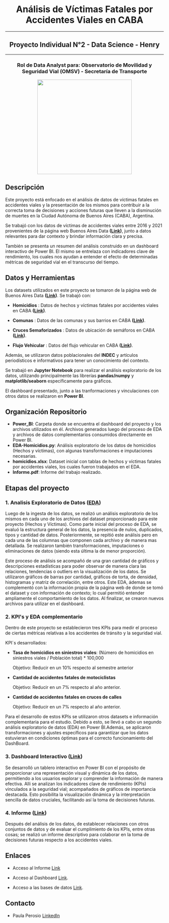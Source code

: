 <h1 align="center">Análisis de Víctimas Fatales por Accidentes Viales en CABA </h1>
<hr>

<h2 align="center">Proyecto Individual N°2 - Data Science - Henry</h2>
<hr>

<h3 align="center"> Rol de Data Analyst para: Observatorio de Movilidad y Seguridad Vial (OMSV) - Secretaría de Transporte </h3>

<p align='center'>
<img src = 'https://static.lajornadaestadodemexico.com/wp-content/uploads/2022/08/Siniestros-viales.jpg' height = 300>
<p>

## Descripción
<p align="justify">

  Este proyecto está enfocado en el análisis de datos de víctimas fatales en accidentes viales y la presentación de los mismos para contribuir a la correcta toma de decisiones y acciones futuras que lleven a la disminución de muertes en la Ciudad Autónoma de Buenos Aires (CABA), Argentina.

  Se trabajó con los datos de víctimas de accidentes viales entre 2016 y 2021 provenientes de la página web Buenos Aires Data **([Link](https://data.buenosaires.gob.ar/dataset))**, junto a datos relevantes para dar contexto y brindar información clara y precisa.

  También se presenta un resumen del análisis construido en un dashboard interactivo de Power BI. El mismo se entrelaza con indicadores clave de rendimiento, los cuales nos ayudan a entender el efecto de determinadas métricas de seguridad vial en el transcurso del tiempo.

</p>

## Datos y Herramientas
<p align="justify">

Los datasets utilizados en este proyecto se tomaron de la página web de Buenos Aires Data **([Link](https://data.buenosaires.gob.ar/dataset))**. Se trabajó con:

  - **Homicidios** : Datos de hechos y víctimas fatales por accidentes viales en CABA **([Link](https://data.buenosaires.gob.ar/dataset/victimas-siniestros-viales))**.

  - **Comunas** : Datos de las comunas y sus barrios en CABA  **([Link](https://data.buenosaires.gob.ar/dataset/comunas))**.

  - **Cruces Semaforizados** : Datos de ubicación de semáforos en CABA **([Link](https://data.buenosaires.gob.ar/dataset/cruces-semaforizados))**.

  - **Flujo Vehicular** : Datos del flujo vehicular en CABA **([Link](https://data.buenosaires.gob.ar/dataset/flujo-vehicular-anillo-digital))**.
  
Además, se utilizaron datos poblacionales del **INDEC** y artículos periodísticos e informativos para tener un conocimiento del contexto.

Se trabajó en **Jupyter Notebook** para realizar el análisis exploratorio de los datos, utilizando principalmente las librerías **pandas/numpy** y
**matplotlib/seaborn** específicamente para gráficos.

El dashboard presentado, junto a las tranformaciones y vinculaciones con otros datos se realizaron en **Power BI**.

</p>


## Organización Repositorio
<p align="justify">

  - **Power_BI**: Carpeta donde se encuentra el dashboard del proyecto y los archivos utilizados en él. Archivos generados luego del proceso de EDA y archivos de datos complementarios consumidos directamente en Power BI.
  - **EDA-Homicidios.py**: Análisis exploratorio de los datos de homicidios (Hechos y víctimas), con algunas transformaciones e imputaciones necesarias.
  - **homicidios.xlsx**: Dataset inicial con tablas de hechos y víctimas fatales por accidentes viales, los cuales fueron trabajados en el EDA.
  - **Informe.pdf**: Informe del trabajo realizado.

</p>


## Etapas del proyecto

### 1. Analisis Exploratorio de Datos  ([EDA](https://github.com/PaulaPerosio/PI_Analisis_Accidentes_Viales/blob/main/EDA-Homicidios.ipynb))

<p align="justify">

  Luego de la ingesta de los datos, se realizó un análisis exploratorio de los mismos en cada uno de los archivos del dataset proporcionado para este proyecto (Hechos y Víctimas). Como parte inicial del proceso de EDA, se evaluó la estructura general de los datos, la presencia de nulos, duplicados, tipos y cantidad de datos. Posteriormente, se repitió este análisis pero en cada una de las columnas que componen cada archivo y de manera mas detallada. Se realizaron también transformaciones, imputaciones o eliminaciones de datos (siendo esta última la de menor proporción).

  Este proceso de análisis se acompañó de una gran cantidad de gráficos y descripciones estadísticas para poder observar de manera clara las relaciones, tendencias o outliers en la visualización de los datos. Se utilizaron gráficos de barras por cantidad, gráficos de torta, de densidad, histogramas y matriz de correlación, entre otros.
  Este EDA, ádemas se complementó con la información propia de la página web de donde se tomó el dataset y con información de contexto; lo cual permitió entender ampliamente el comportamiento de los datos.
  Al finalizar, se crearon nuevos archivos para utilizar en el dashboard.

</p>


### 2. KPI's y EDA complementario

<p align="justify">
  
  Dentro de este proyecto se establecieron tres KPIs para medir el proceso de ciertas métricas relativas a los accidentes de tránsito y la seguridad vial.

  KPI´s desarrollados:

  + **Tasa de homicidios en siniestros viales**: (Número de homicidios en siniestros viales / Población total) * 100,000

    Objetivo: Reducir en un 10% respecto al semestre anterior

  + **Cantidad de accidentes fatales de motociclistas**

    Objetivo: Reducir en un 7% respecto al año anterior.

  + **Cantidad de accidentes fatales en cruces de calles**
  
    Objetivo: Reducir en un 7% respecto al año anterior.

  Para el desarrollo de estos KPIs se utilizaron otros datasets e información complementaria para el estudio. Debido a esto, se llevó a cabo un segundo análisis exploratorio de datos (EDA) en Power BI.Además, se aplicaron transformaciones y ajustes específicos para garantizar que los datos estuvieran en condiciones óptimas para el correcto funcionamiento del DashBoard.

</p>


### 3. Dashboard Interactivo ([Link](https://github.com/PaulaPerosio/PI_Analisis_Accidentes_Viales/blob/main/Power_BI/PI_2_Dashboard.pbix))

<p align="justify">

  Se desarrolló un tablero interactivo en Power BI con el propósito de proporcionar una representación visual y dinámica de los datos, permitiendo a los usuarios explorar y comprender la información de manera efectiva. Alli se analizan los indicadores clave de rendimiento (KPIs) vinculados a la seguridad vial; acompañados de gráficos de importancia destacada. Esto posibilita la visualización dinámica y la interpretación sencilla de datos cruciales, facilitando así la toma de decisiones futuras.

</p>


### 4. Informe ([Link](https://github.com/PaulaPerosio/PI_Analisis_Accidentes_Viales/blob/main/Informe.pdf))

<p align="justify">

  Después del análisis de los datos, de establecer relaciones con otros conjuntos de datos y de evaluar el cumplimiento de los KPIs, entre otras cosas; se realizó un informe descriptivo para colaborar en la toma de decisiones futuras respecto a los accidentes viales.

</p>


## **Enlaces**

+ Acceso al Informe [Link](https://github.com/PaulaPerosio/PI_Analisis_Accidentes_Viales/blob/main/Informe.pdf)

+ Acceso al Dashboard [Link](https://github.com/PaulaPerosio/PI_Analisis_Accidentes_Viales/blob/main/Power_BI/PI_2_Dashboard.pbix).

+ Acceso a las bases de datos [Link](https://data.buenosaires.gob.ar/dataset).


## **Contacto**

+ Paula Perosio [LinkedIn](https://www.linkedin.com/in/paula-perosio/)







